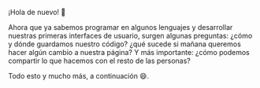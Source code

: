 ¡Hola de nuevo! :wave: 

Ahora que ya sabemos programar en algunos lenguajes y desarrollar nuestras primeras interfaces de usuario, surgen algunas preguntas: ¿cómo y dónde guardamos nuestro código? ¿qué sucede si mañana queremos hacer algún cambio a nuestra página? Y más importante: ¿cómo podemos compartir lo que hacemos con el resto de las personas? 

Todo esto y mucho más, a continuación :smile:.